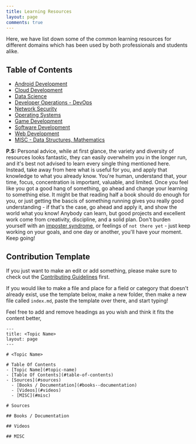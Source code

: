 ```yaml
---
title: Learning Resources
layout: page
comments: true
---
```


Here, we have list down some of the common learning resources for different domains which has been used by both professionals and students alike.

## Table of Contents

- [Android Development]({{site.url}}/learning-resources/android-dev)
- [Cloud Development]({{site.url}}/learning-resources/cloud-dev)
- [Data Science]({{site.url}}/learning-resources/data-science)
- [Developer Operations - DevOps]({{site.url}}/learning-resources/devops)
- [Network Security]({{site.url}}/learning-resources/network-security)
- [Operating Systems]({{site.url}}/learning-resources/os)
- [Game Development]({{site.url}}/learning-resources/game-dev)
- [Software Development]({{site.url}}/learning-resources/software-development)
- [Web Development]({{site.url}}/learning-resources/web-development)
- [MISC - Data Structures, Mathematics]({{site.url}}/learning-resources/misc)

**P.S:** Personal advice, while at first glance, the variety and diversity of resources looks fantastic, they can easily overwhelm you in the longer run, and it's best not advised to learn every single thing mentioned here. Instead, take away from here what is useful for you, and apply that knowledge to what you already know. You're human, understand that, your time, focus, concentration is important, valuable, and limited. Once you feel like you got a good hang of something, go ahead and change your learning to something else. It might be that reading half a book should do enough for you, or just getting the bascis of something running gives you really good understanding - if that's the case, go ahead and apply it, and show the world what you know! Anybody can learn, but good projects and excellent work come from creativity, discipline, and a solid plan. Don't burden yourself with an [imposter syndrome](https://www.youtube.com/watch?v=ZQUxL4Jm1Lo), or feelings of `not there yet` - just keep working on your goals, and one day or another, you'll have your moment. Keep going!

## Contribution Template

If you just want to make an edit or add something, please make sure to check out the [Contributing Guidelines]({{site.url}}/contributing) first.

If you would like to make a file and place for a field or category that doesn't already exist, use the template below, make a new folder, then make a new file called `index.md`, paste the template over there, and start typing!

Feel free to add and remove headings as you wish and think it fits the content better,

```
---
title: <Topic Name>
layout: page
---

# <Topic Name>

# Table Of Contents
- [Topic Name](#topic-name)
- [Table Of Contents](#table-of-contents)
- [Sources](#sources)
  - [Books / Documentation](#books--documentation)
  - [Videos](#videos)
  - [MISC](#misc)

# Sources

## Books / Documentation

## Videos

## MISC
```

